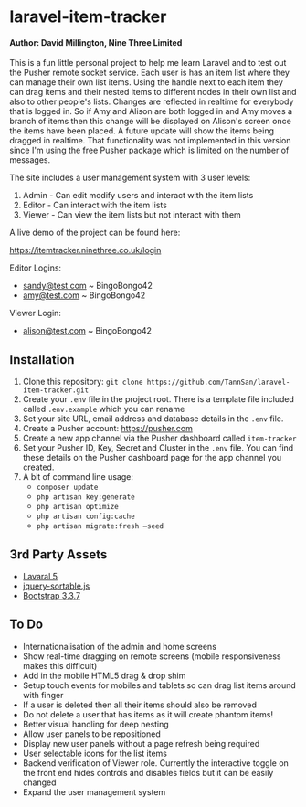 # laravel-item-tracker
#### Author: David Millington, Nine Three Limited
This is a fun little personal project to help me learn Laravel and to test out the Pusher remote socket service.  Each user is has an item list where they can manage their own list items.  Using the handle next to each item they can drag items and their nested items to different nodes in their own list and also to other people's lists.  Changes are reflected in realtime for everybody that is logged in.  So if Amy and Alison are both logged in and Amy moves a branch of items then this change will be displayed on Alison's screen once the items have been placed.  A future update will show the items being dragged in realtime.  That functionality was not implemented in this version since I'm using the free Pusher package which is limited on the number of messages.

The site includes a user management system with 3 user levels:
1. Admin - Can edit modify users and interact with the item lists
2. Editor - Can interact with the item lists
3. Viewer - Can view the item lists but not interact with them

A live demo of the project can be found here:

https://itemtracker.ninethree.co.uk/login

Editor Logins:
* sandy@test.com ~ BingoBongo42
* amy@test.com ~ BingoBongo42

Viewer Login:
* alison@test.com ~ BingoBongo42

## Installation
1. Clone this repository: `git clone https://github.com/TannSan/laravel-item-tracker.git`
2. Create your `.env` file in the project root. There is a template file included called `.env.example` which you can rename
3. Set your site URL, email address and database details in the `.env` file.
4. Create a Pusher account: https://pusher.com
5. Create a new app channel via the Pusher dashboard called `item-tracker`
6. Set your Pusher ID, Key, Secret and Cluster in the `.env` file. You can find these details on the Pusher dashboard page for the app channel you created.
7. A bit of command line usage:
   * `composer update`
   * `php artisan key:generate`
   * `php artisan optimize`
   * `php artisan config:cache`
   * `php artisan migrate:fresh –seed`

## 3rd Party Assets
* [Lavaral 5](https://laravel.com)
* [jquery-sortable.js](http://johnny.github.com/jquery-sortable/)
* [Bootstrap 3.3.7](https://getbootstrap.com/docs/3.3/)

## To Do
* Internationalisation of the admin and home screens
* Show real-time dragging on remote screens (mobile responsiveness makes this difficult)
* Add in the mobile HTML5 drag & drop shim
* Setup touch events for mobiles and tablets so can drag list items around with finger
* If a user is deleted then all their items should also be removed
* Do not delete a user that has items as it will create phantom items!
* Better visual handling for deep nesting
* Allow user panels to be repositioned
* Display new user panels without a page refresh being required
* User selectable icons for the list items
* Backend verification of Viewer role.  Currently the interactive toggle on the front end hides controls and disables fields but it can be easily changed
* Expand the user management system